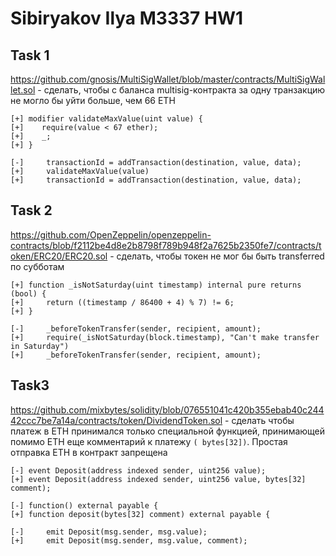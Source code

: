 # Sibiryakov Ilya M3337 HW1

## Task 1

https://github.com/gnosis/MultiSigWallet/blob/master/contracts/MultiSigWallet.sol - сделать, чтобы с баланса
multisig-контракта за одну транзакцию не могло бы уйти больше, чем 66 ETH

```
[+] modifier validateMaxValue(uint value) {
[+]    require(value < 67 ether);
[+]    _;
[+] }

[-]     transactionId = addTransaction(destination, value, data);
[+]     validateMaxValue(value)
[+]     transactionId = addTransaction(destination, value, data);
```

## Task 2

https://github.com/OpenZeppelin/openzeppelin-contracts/blob/f2112be4d8e2b8798f789b948f2a7625b2350fe7/contracts/token/ERC20/ERC20.sol - 
сделать, чтобы токен не мог бы быть transferred по субботам

```
[+] function _isNotSaturday(uint timestamp) internal pure returns (bool) {
[+]     return ((timestamp / 86400 + 4) % 7) != 6;
[+] }

[-]     _beforeTokenTransfer(sender, recipient, amount);
[+]     require(_isNotSaturday(block.timestamp), "Can't make transfer in Saturday")
[+]     _beforeTokenTransfer(sender, recipient, amount);
```

## Task3

https://github.com/mixbytes/solidity/blob/076551041c420b355ebab40c24442ccc7be7a14a/contracts/token/DividendToken.sol -
сделать чтобы платеж в ETH принимался только специальной функцией, принимающей помимо ETH еще комментарий к платежу `(
bytes[32])`. Простая отправка ETH в контракт запрещена

```
[-] event Deposit(address indexed sender, uint256 value);
[+] event Deposit(address indexed sender, uint256 value, bytes[32] comment);

[-] function() external payable {
[+] function deposit(bytes[32] comment) external payable {

[-]     emit Deposit(msg.sender, msg.value);
[+]     emit Deposit(msg.sender, msg.value, comment);
```